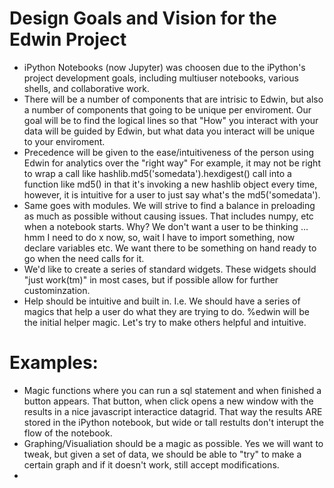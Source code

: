 # Design Goals and Vision for the Edwin Project

* iPython Notebooks (now Jupyter) was choosen due to the iPython's project development goals, including multiuser notebooks, various shells, and collaborative work. 
* There will be a number of components that are intrisic to Edwin, but also a number of components that going to be unique per enviroment. Our goal will be to find the logical lines so that "How" you interact with your data will be guided by Edwin, but what data you interact will be unique to your enviroment. 
* Precedence will be given to the ease/intuitiveness of the person using Edwin for analytics over the "right way" For example, it may not be right to wrap a call like hashlib.md5('somedata').hexdigest() call into a function like md5() in that it's invoking a new hashlib object every time, however, it is intuitive for a user to just say what's the md5('somedata'). 
* Same goes with modules. We will strive to find a balance in preloading as much as possible without causing issues. That includes numpy, etc when a notebook starts. Why? We don't want a user to be thinking ... hmm I need to do x now, so, wait I have to import something, now declare variables etc. We want there to be something on hand ready to go when the need calls for it. 
* We'd like to create a series of standard widgets.  These widgets should "just work(tm)" in most cases, but if possible allow for further custominzation. 
* Help should be intuitive and built in. I.e. We should have a series of magics that help a user do what they are trying to do.  %edwin will be the initial helper magic. Let's try to make others helpful and intuitive. 
# Examples:
* Magic functions where you can run a sql statement and when finished a button appears. That button, when click opens a new window with the results in a nice javascript interactice datagrid.  That way the results ARE stored in the iPython notebook, but wide or tall restults don't interupt the flow of the notebook. 
* Graphing/Visualiation should be a magic as possible. Yes we will want to tweak, but given a set of data, we should be able to "try" to make a certain graph and if it doesn't work, still accept modifications.
* 


